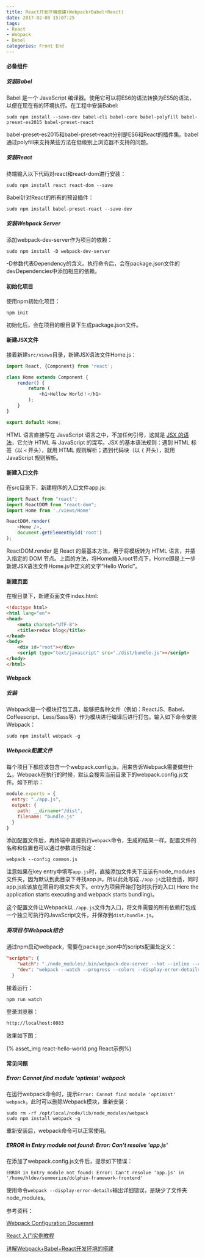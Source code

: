 ```yaml
---
title: React开发环境搭建(Webpack+Babel+React)
date: 2017-02-08 15:07:25
tags:
- React
- Webpack
- Bebel
categories: Front End
---
```


#### 必备组件

##### 安装Babel

Babel 是一个 JavaScript 编译器。使用它可以将ES6的语法转换为ES5的语法，以便在现在有的环境执行。在工程中安装Babel:

```shell
sudo npm install --save-dev babel-cli babel-core babel-polyfill babel-preset-es2015 babel-preset-react
```

babel-preset-es2015和babel-preset-react分别是ES6和React的插件集。babel通过polyfill来支持某些方法在低级别上浏览器不支持的问题。

##### 安装React

终端输入以下代码对react和react-dom进行安装：

```
sudo npm install react react-dom --save
```

Babel针对React的所有的预设插件：

```
sudo npm install babel-preset-react --save-dev
```

##### 安装Webpack Server

添加webpack-dev-server作为项目的依赖：

```shell
sudo npm install -D webpack-dev-server
```

-D参数代表Dependency的含义。执行命令后，会在package.json文件的devDependencies中添加相应的依赖。


#### 初始化项目

使用npm初始化项目：

```shell
npm init
```

初始化后，会在项目的根目录下生成package.json文件。

#### 新建JSX文件

接着新建`src/views`目录，新建JSX语法文件Home.js：

```javascript
import React, {Component} from 'react';

class Home extends Component {
    render() {
        return (
            <h1>Hellow World！</h1>
        );
    }
}

export default Home;
```

HTML 语言直接写在 JavaScript 语言之中，不加任何引号，这就是 [JSX 的语法](http://facebook.github.io/react/docs/displaying-data.html#jsx-syntax)，它允许 HTML 与 JavaScript 的混写。JSX 的基本语法规则：遇到 HTML 标签（以 `<` 开头），就用 HTML 规则解析；遇到代码块（以 `{` 开头），就用 JavaScript 规则解析。

#### 新建入口文件

在src目录下，新建程序的入口文件app.js:

```javascript
import React from "react";
import ReactDOM from "react-dom";
import Home from './views/Home'

ReactDOM.render(
    <Home />,
    document.getElementById('root')
);
```

ReactDOM.render 是 React 的最基本方法，用于将模板转为 HTML 语言，并插入指定的 DOM 节点。上面的方法，将Home插入root节点下，Home即是上一步新建JSX语法文件Home.js中定义的文字“Hello World”。

#### 新建页面

在根目录下，新建页面文件index.html:

```html
<!doctype html>
<html lang="en">
<head>
    <meta charset="UTF-8">
    <title>redux blog</title>
</head>
<body>
    <div id="root"></div>
    <script type="text/javascript" src="./dist/bundle.js"></script>
</body>
</html>
```

#### Webpack

##### 安装

Webpack是一个模块打包工具，能够把各种文件（例如：ReactJS、Babel、Coffeescript、Less/Sass等）作为模块进行编译后进行打包。输入如下命令安装Webpack：

<!-- more -->

```shell
sudo npm install webpack -g
```

##### Webpack配置文件

每个项目下都应该包含一个webpack.config.js，用来告诉Webpack需要做些什么。Webpack在执行的时候，默认会搜索当前目录下的webpack.config.js文件。如下所示：

```javascript
module.exports = {
  entry: "./app.js",
  output: {
    path: __dirname+"/dist",
    filename: "bundle.js"
  }
}
```

添加配置文件后，再终端中直接执行`webpack`命令，生成的结果一样。配置文件的名称和位置也可以通过参数进行指定：

```shell
webpack --config common.js
```

注意如果在key entry中填写`app.js`时，直接添加文件夹下应该有node_modules文件夹，因为默认到此目录下寻找app.js，所以此处写成`./app.js`比较合适，同时app.js应该放在项目的根文件夹下。entry为项目开始打包时执行的入口( Here the application starts executing and webpack starts bundling)。

这个配置文件让Webpack以`./app.js`文件为入口，将文件需要的所有依赖打包成一个独立可执行的JavaScript文件，并保存到`dist/bundle.js`。

##### 将项目与Webpack结合

通过npm启动webpack，需要在package.json中的scripts配置处定义：

```json
"scripts": {
    "watch": "./node_modules/.bin/webpack-dev-server --hot --inline --content-base --port 8083 .",
    "dev": "webpack --watch --progress --colors --display-error-details --config webpack/webpack.config.js"
  }
```

接着运行：

```shell
npm run watch
```

登录浏览器：

```html
http://localhost:8083
```

效果如下图：

{% asset_img react-hello-world.png React示例%}



#### 常见问题

##### Error: Cannot find module 'optimist' webpack

在运行webpack命令时，提示`Error: Cannot find module 'optimist' webpack`，此时可以删除Webpack模块，重新安装：

```shell
sudo rm -rf /opt/local/node/lib/node_modules/webpack
sudo npm install webpack -g
```

重新安装后，webpack命令可以正常使用。

##### ERROR in Entry module not found: Error: Can't resolve 'app.js'

在添加了webpack.config.js文件后，提示如下错误：

```
ERROR in Entry module not found: Error: Can't resolve 'app.js' in '/home/hldev/summerize/dolphin-framework-frontend'
```

使用命令`webpack --display-error-details`输出详细错误，是缺少了文件夹node_modules。



参考资料：

[Webpack Configuration Docuemnt](https://webpack.js.org/configuration/)

[React 入门实例教程](http://www.ruanyifeng.com/blog/2015/03/react.html)

[详解Webpack+Babel+React开发环境的搭建](https://segmentfault.com/a/1190000006053772)